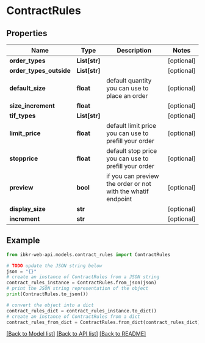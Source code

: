 # ContractRules


## Properties

Name | Type | Description | Notes
------------ | ------------- | ------------- | -------------
**order_types** | **List[str]** |  | [optional] 
**order_types_outside** | **List[str]** |  | [optional] 
**default_size** | **float** | default quantity you can use to place an order | [optional] 
**size_increment** | **float** |  | [optional] 
**tif_types** | **List[str]** |  | [optional] 
**limit_price** | **float** | default limit price you can use to prefill your order | [optional] 
**stopprice** | **float** | default stop price you can use to prefill your order | [optional] 
**preview** | **bool** | if you can preview the order or not with the whatif endpoint | [optional] 
**display_size** | **str** |  | [optional] 
**increment** | **str** |  | [optional] 

## Example

```python
from ibkr-web-api.models.contract_rules import ContractRules

# TODO update the JSON string below
json = "{}"
# create an instance of ContractRules from a JSON string
contract_rules_instance = ContractRules.from_json(json)
# print the JSON string representation of the object
print(ContractRules.to_json())

# convert the object into a dict
contract_rules_dict = contract_rules_instance.to_dict()
# create an instance of ContractRules from a dict
contract_rules_from_dict = ContractRules.from_dict(contract_rules_dict)
```
[[Back to Model list]](../README.md#documentation-for-models) [[Back to API list]](../README.md#documentation-for-api-endpoints) [[Back to README]](../README.md)


